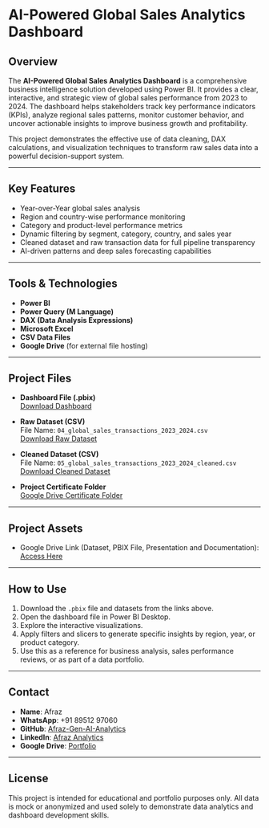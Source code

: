 # AI-Powered Global Sales Analytics Dashboard

## Overview

The **AI-Powered Global Sales Analytics Dashboard** is a comprehensive business intelligence solution developed using Power BI. It provides a clear, interactive, and strategic view of global sales performance from 2023 to 2024. The dashboard helps stakeholders track key performance indicators (KPIs), analyze regional sales patterns, monitor customer behavior, and uncover actionable insights to improve business growth and profitability.

This project demonstrates the effective use of data cleaning, DAX calculations, and visualization techniques to transform raw sales data into a powerful decision-support system.

---

## Key Features

- Year-over-Year global sales analysis
- Region and country-wise performance monitoring
- Category and product-level performance metrics
- Dynamic filtering by segment, category, country, and sales year
- Cleaned dataset and raw transaction data for full pipeline transparency
- AI-driven patterns and deep sales forecasting capabilities

---

## Tools & Technologies

- **Power BI**
- **Power Query (M Language)**
- **DAX (Data Analysis Expressions)**
- **Microsoft Excel**
- **CSV Data Files**
- **Google Drive** (for external file hosting)

---

## Project Files

- **Dashboard File (.pbix)**  
  [Download Dashboard](https://drive.google.com/file/d/1b0BVQoQtjop05W016SUVZvfwenhFDMF4/view?usp=sharing)

- **Raw Dataset (CSV)**  
  File Name: `04_global_sales_transactions_2023_2024.csv`  
  [Download Raw Dataset](https://drive.google.com/file/d/1AyMnboV5D5dI0BNyoHAPT6fvx3z3cmHF/view?usp=sharing)

- **Cleaned Dataset (CSV)**  
  File Name: `05_global_sales_transactions_2023_2024_cleaned.csv`  
  [Download Cleaned Dataset](https://drive.google.com/file/d/13ONeD_HQ6zCyIIDUFI2fh9E92j7PtWrS/view?usp=sharing)

- **Project Certificate Folder**  
  [Google Drive Certificate Folder](https://drive.google.com/drive/folders/1lBIx7cKYP-yPIOULMWFjom5vTqQLgJfd?usp=drive_link)
---
## Project Assets

- Google Drive Link (Dataset, PBIX File, Presentation and Documentation):  
[Access Here](https://drive.google.com/drive/folders/1IsQHgJjHwnjWLjZXU6VxiyA1uVQ0zqlg)
---

## How to Use

1. Download the `.pbix` file and datasets from the links above.
2. Open the dashboard file in Power BI Desktop.
3. Explore the interactive visualizations.
4. Apply filters and slicers to generate specific insights by region, year, or product category.
5. Use this as a reference for business analysis, sales performance reviews, or as part of a data portfolio.

---

## Contact

- **Name**: Afraz  
- **WhatsApp**: +91 89512 97060  
- **GitHub**: [Afraz-Gen-AI-Analytics](https://github.com/Afraz-Gen-AI-Analytics)  
- **LinkedIn**: [Afraz Analytics](https://www.linkedin.com/in/afraz-analytics)
- **Google Drive**: [Portfolio](https://drive.google.com/drive/folders/1szbdGJg2_2VrmIE9xfYVot_eu2GqoM3c)
---

## License

This project is intended for educational and portfolio purposes only. All data is mock or anonymized and used solely to demonstrate data analytics and dashboard development skills.

